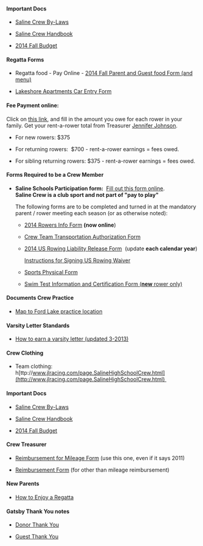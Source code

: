 #### Important Docs

  - [Saline Crew By-Laws](http://www.salinecrew.org/images/FORMS/Saline%20Rowing%20Club%20Bylaws%20update%205%2020%202014.pdf)   

  - [Saline Crew Handbook](http://www.salinecrew.org/images/downloads/Crew_HandbookSpring2010.pdf)

  - [2014 Fall Budget](http://www.salinecrew.org/images/FORMS/2014%20Fall%20budget.pdf)

#### Regatta Forms

  - Regatta food - Pay Online - [2014 Fall Parent and Guest food Form (and menu)](https://www.payschools.com/cat.asp?id=C740BA23A6504DACBD07791491B63467)

  
  - [Lakeshore Apartments Car Entry Form](http://www.salinecrew.org/images/downloads/hortoncupcarentry2011.doc)

#### Fee Payment online: 

Click on [this link](http://www.payschools.com/cat.asp?id=C740BA23A6504DACBD07791491B63467), and fill in the amount you owe for each rower in your family. Get your rent-a-rower total from Treasurer [Jennifer Johnson](mailto:jennjohnson21@hotmail.com).

  - For new rowers: $375

  - For returning rowers:  $700 - rent-a-rower earnings = fees owed. 

  - For sibling returning rowers: $375 - rent-a-rower earnings = fees owed. 

#### Forms Required to be a Crew Member

  - **Saline Schools Participation form:**  [Fill out this form online](https://spreadsheets.google.com/viewform?formkey=dEMtRjVJTmxUcnluT1d1SVlUVXRXTHc6MQ).  
  **Saline Crew is a club sport and not part of "pay to play"** 

    The following forms are to be completed and turned in at the mandatory parent / rower meeting each season (or as otherwise noted):

    - [2014 Rowers Info Form](https://docs.google.com/forms/d/1iJLMX1Kcgj5D1nVZLIGiQSxIwgd107wT9lYbTz6XN80/viewform?usp=send_form) **(now online**)   

    - [Crew Team Transportation Authorization Form](http://www.salinecrew.org/images/downloads/Transportation_Authorization_Form.pdf)   
  
    - [2014 US Rowing Liability Release Form](http://www.salinecrew.org/images/FORMS/2014USRowingWaiver.pdf)  (update **each calendar year**) 
    
      [Instructions for Signing US Rowing Waiver](http://www.salinecrew.org/images/downloads/Instructions%20for%20Signing%20USROWING%20Waiver.pdf)
  
    - [Sports Physical Form](http://s3.amazonaws.com/vnn-aws-sites/39/files/2011/06/Sports-Physical.pdf)    
  
    - [Swim Test Information and Certification Form (**new** rower only)](http://www.salinecrew.org/images/downloads/Swim_Test_Form.pdf) 

#### Documents Crew Practice

  - [Map to Ford Lake practice location](http://www.salinecrew.org/images/downloads/DirectionsToFordLake.pdf)

#### Varsity Letter Standards

  - [How to earn a varsity letter (updated 3-2013)](http://www.salinecrew.org/images/downloads/2013-%20Varsity%20Point%20Standards.pdf)

#### Crew Clothing 

  - Team clothing: h[ttp://www.jlracing.com/page.SalineHighSchoolCrew.html](http://www.jlracing.com/page.SalineHighSchoolCrew.html) 

#### Important Docs

  - [Saline Crew By-Laws](http://www.salinecrew.org/images/downloads/Saline%20Crew%20Bylaws.pdf)   
  
  - [Saline Crew Handbook](http://www.salinecrew.org/images/downloads/Crew_HandbookSpring2010.pdf)
  
  - [2014 Fall Budget](http://www.salinecrew.org/images/FORMS/2014%20Fall%20budget.pdf)

#### Crew Treasurer

  - [Reimbursement for Mileage Form](http://www.salinecrew.org/images/downloads/SAS%20Mileage%20Reimb%202011%20July%20to%20Dec_2.pdf) (use this one, even if it says 2011)

  - [Reimbursement Form](http://www.salinecrew.org/images/FORMS/Crew%20fund%20request.pdf) (for other than mileage reimbursement)

#### New Parents

  - [How to Enjoy a Regatta](#)

#### Gatsby Thank You notes

  - [Donor Thank You](http://www.salinecrew.org/images/FORMS/2013%20thank%20you%20donor.png)

  - [Guest Thank You](http://www.salinecrew.org/images/FORMS/2013%20thank%20you%20guest.png)